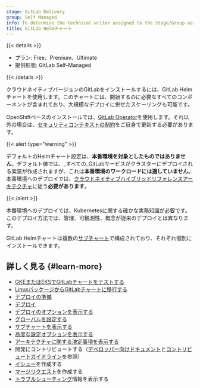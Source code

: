 ```yaml
---
stage: GitLab Delivery
group: Self Managed
info: To determine the technical writer assigned to the Stage/Group associated with this page, see https://handbook.gitlab.com/handbook/product/ux/technical-writing/#assignments
title: GitLab Helmチャート
---
```


{{< details >}}

- プラン: Free、Premium、Ultimate
- 提供形態: GitLab Self-Managed

{{< /details >}}

クラウドネイティブバージョンのGitLabをインストールするには、GitLab Helmチャートを使用します。このチャートには、開始するのに必要なすべてのコンポーネントが含まれており、大規模なデプロイに併せたスケーリングも可能です。

OpenShiftベースのインストールでは、[GitLab Operator](https://docs.gitlab.com/operator/)を使用します。それ以外の場合は、[セキュリティコンテキストの制約](https://docs.gitlab.com/operator/security_context_constraints.html)をご自身で更新する必要があります。

{{< alert type="warning" >}}

デフォルトのHelmチャート設定は、**本番環境を対象としたものではありません**。デフォルト値では、_すべての_GitLabサービスがクラスターにデプロイされる実装が作成されますが、これは**本番環境のワークロードには適していません**。本番環境へのデプロイでは、[クラウドネイティブハイブリッドリファレンスアーキテクチャ](installation/_index.md#use-the-reference-architectures)に従う**必要があります**。

{{< /alert >}}

本番環境へのデプロイでは、Kubernetesに関する確かな実務知識が必要です。このデプロイ方法では、管理、可観測性、概念が従来のデプロイとは異なります。

GitLab Helmチャートは複数の[サブチャート](charts/gitlab/_index.md)で構成されており、それぞれ個別にインストールできます。

## 詳しく見る {#learn-more}

- [GKEまたはEKSでGitLabチャートをテストする](quickstart/_index.md)
- [LinuxパッケージからGitLabチャートに移行する](installation/migration/_index.md)
- [デプロイの準備](installation/_index.md)
- [デプロイ](installation/deployment.md)
- [デプロイのオプションを表示する](installation/command-line-options.md)
- [グローバルを設定する](charts/globals.md)
- [サブチャートを表示する](charts/gitlab/_index.md)
- [高度な設定オプションを表示する](advanced/_index.md)
- [アーキテクチャに関する決定事項を表示する](architecture/_index.md)
- 開発にコントリビュートする（[デベロッパー向けドキュメント](development/_index.md)と[コントリビュートガイドライン](https://gitlab.com/gitlab-org/charts/gitlab/tree/master/CONTRIBUTING.md)を参照）
- [イシュー](https://gitlab.com/gitlab-org/charts/gitlab/-/issues)を作成する
- [マージリクエスト](https://gitlab.com/gitlab-org/charts/gitlab/-/merge_requests)を作成する
- [トラブルシューティング](troubleshooting/_index.md)情報を表示する
